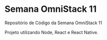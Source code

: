 # Semana OmniStack 11
Repositório de Código da Semana OmniStack 11

Projeto utilizando Node, React e React Native.
